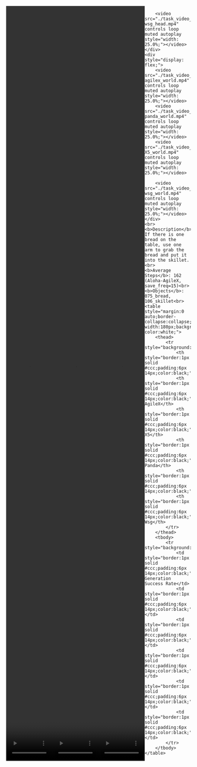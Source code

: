 <!DOCTYPE html>
<html lang="en">
<body>
    <div style="display: flex;">
        <video src="./task_video_clean/place_bread_skillet/aloha-agilex_head.mp4" controls loop muted autoplay style="width: 25.0%;"></video>
        <video src="./task_video_clean/place_bread_skillet/franka-panda_head.mp4" controls loop muted autoplay style="width: 25.0%;"></video>
        <video src="./task_video_clean/place_bread_skillet/ARX-X5_head.mp4" controls loop muted autoplay style="width: 25.0%;"></video>
        
        <video src="./task_video_clean/place_bread_skillet/ur5-wsg_head.mp4" controls loop muted autoplay style="width: 25.0%;"></video>
    </div>
    <div style="display: flex;">
        <video src="./task_video_clean/place_bread_skillet/aloha-agilex_world.mp4" controls loop muted autoplay style="width: 25.0%;"></video>
        <video src="./task_video_clean/place_bread_skillet/franka-panda_world.mp4" controls loop muted autoplay style="width: 25.0%;"></video>
        <video src="./task_video_clean/place_bread_skillet/ARX-X5_world.mp4" controls loop muted autoplay style="width: 25.0%;"></video>
        
        <video src="./task_video_clean/place_bread_skillet/ur5-wsg_world.mp4" controls loop muted autoplay style="width: 25.0%;"></video>
    </div>
    <br><b>Description</b>: If there is one bread on the table, use one arm to grab the bread and put it into the skillet.<br>
    <b>Average Steps</b>: 162 (Aloha-AgileX, save_freq=15)<br>
    <b>Objects</b>: 075_bread, 106_skillet<br>
    <table style="margin:0 auto;border-collapse:collapse;width:auto;min-width:180px;background-color:white;">
        <thead>
            <tr style="background:#f0f0f0;">
                <th style="border:1px solid #ccc;padding:6px 14px;color:black;">Embodiments</th>
                <th style="border:1px solid #ccc;padding:6px 14px;color:black;">Aloha-AgileX</th>
                <th style="border:1px solid #ccc;padding:6px 14px;color:black;">ARX-X5</th>
                <th style="border:1px solid #ccc;padding:6px 14px;color:black;">Franka-Panda</th>
                <th style="border:1px solid #ccc;padding:6px 14px;color:black;">Piper</th>
                <th style="border:1px solid #ccc;padding:6px 14px;color:black;">UR5-Wsg</th>
            </tr>
        </thead>
        <tbody>
            <tr style="background:white;">
                <td style="border:1px solid #ccc;padding:6px 14px;color:black;">Data Generation Success Rate</td>
                <td style="border:1px solid #ccc;padding:6px 14px;color:black;">34%</td>
                <td style="border:1px solid #ccc;padding:6px 14px;color:black;">26%</td>
                <td style="border:1px solid #ccc;padding:6px 14px;color:black;">42%</td>
                <td style="border:1px solid #ccc;padding:6px 14px;color:black;">0%</td>
                <td style="border:1px solid #ccc;padding:6px 14px;color:black;">37%</td>
            </tr>
        </tbody>
    </table>
</body>
</html>
